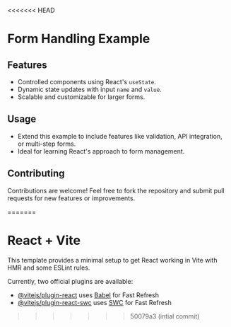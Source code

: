 <<<<<<< HEAD
# Form Handling Example
## Features
- Controlled components using React's `useState`.
- Dynamic state updates with input `name` and `value`.
- Scalable and customizable for larger forms.

## Usage
- Extend this example to include features like validation, API integration, or multi-step forms.
- Ideal for learning React's approach to form management.

## Contributing
Contributions are welcome! Feel free to fork the repository and submit pull requests for new features or improvements.

=======
# React + Vite

This template provides a minimal setup to get React working in Vite with HMR and some ESLint rules.

Currently, two official plugins are available:

- [@vitejs/plugin-react](https://github.com/vitejs/vite-plugin-react/blob/main/packages/plugin-react/README.md) uses [Babel](https://babeljs.io/) for Fast Refresh
- [@vitejs/plugin-react-swc](https://github.com/vitejs/vite-plugin-react-swc) uses [SWC](https://swc.rs/) for Fast Refresh
>>>>>>> 50079a3 (intial commit)
